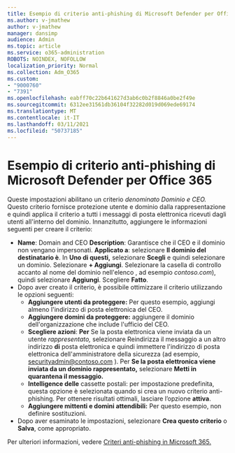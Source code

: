 ```yaml
---
title: Esempio di criterio anti-phishing di Microsoft Defender per Office 365
ms.author: v-jmathew
author: v-jmathew
manager: dansimp
audience: Admin
ms.topic: article
ms.service: o365-administration
ROBOTS: NOINDEX, NOFOLLOW
localization_priority: Normal
ms.collection: Adm_O365
ms.custom:
- "9000760"
- "7391"
ms.openlocfilehash: eabff70c22b641627d3ab6c0b2f8846a0be2f49e
ms.sourcegitcommit: 6312ee31561db36104f32282d019d069ede69174
ms.translationtype: MT
ms.contentlocale: it-IT
ms.lasthandoff: 03/11/2021
ms.locfileid: "50737185"
---
```

# <a name="example-microsoft-defender-for-office-365-anti-phishing-policy"></a>Esempio di criterio anti-phishing di Microsoft Defender per Office 365

Queste impostazioni abilitano un criterio *denominato Dominio e CEO.* Questo criterio fornisce protezione utente e dominio dalla rappresentazione e quindi applica il criterio a tutti i messaggi di posta elettronica ricevuti dagli utenti all'interno del dominio. Innanzitutto, aggiungere le informazioni seguenti per creare il criterio:

- **Name**: Domain and CEO **Description**: Garantisce che il CEO e il dominio non vengano impersonati.
  **Applicato a**: selezionare **Il dominio del destinatario è**. In **Uno di questi,** selezionare **Scegli** e quindi selezionare un dominio. Selezionare **+ Aggiungi**. Selezionare la casella di controllo accanto al nome del dominio nell'elenco , ad esempio *contoso.com*), quindi selezionare **Aggiungi**. Scegliere **Fatto**.
- Dopo aver creato il criterio, è possibile ottimizzare il criterio utilizzando le opzioni seguenti:
  - **Aggiungere utenti da proteggere:** Per questo esempio, aggiungi almeno l'indirizzo di posta elettronica del CEO.
  - **Aggiungere domini da proteggere:** aggiungere il dominio dell'organizzazione che include l'ufficio del CEO.
  - **Scegliere azioni**: **Per** Se la posta elettronica viene inviata da un utente *rappresentato,* selezionare Reindirizza il messaggio a un altro indirizzo **di** posta elettronica e quindi immettere l'indirizzo di posta elettronica dell'amministratore della sicurezza (ad esempio, securityadmin@contoso.com ). Per **Se la posta elettronica viene inviata da un dominio rappresentato,** selezionare **Metti in quarantena il messaggio.**
  - **Intelligence delle** cassette postali: per impostazione predefinita, questa opzione è selezionata quando si crea un nuovo criterio anti-phishing. Per ottenere risultati ottimali, lasciare l’opzione **attiva**.
  - **Aggiungere mittenti e domini attendibili:** Per questo esempio, non definire sostituzioni.
- Dopo aver esaminato le impostazioni, selezionare **Crea questo criterio** o **Salva**, come appropriato.

Per ulteriori informazioni, vedere [Criteri anti-phishing in Microsoft 365.](https://go.microsoft.com/fwlink/?linkid=2092235)
